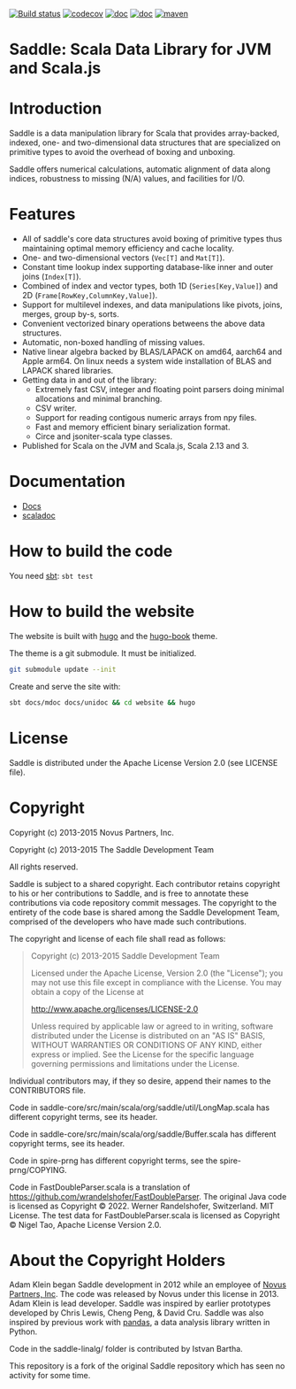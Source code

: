 [![Build status](https://github.com/pityka/saddle/workflows/CI/badge.svg)](https://github.com/pityka/saddle/actions)
[![codecov](https://codecov.io/gh/pityka/saddle/branch/master/graph/badge.svg)](https://codecov.io/gh/pityka/saddle)
[![doc](https://img.shields.io/badge/api-scaladoc-green)](https://pityka.github.io/saddle/api/org/saddle/Frame.html)
[![doc](https://img.shields.io/badge/docs-green)](https://pityka.github.io/saddle)
[![maven](https://img.shields.io/maven-central/v/io.github.pityka/saddle-core_2.13.svg)](https://repo1.maven.org/maven2/io/github/pityka/saddle-core_2.13/)


Saddle: Scala Data Library for JVM and Scala.js
===============================================

Introduction
============

Saddle is a data manipulation library for Scala that provides array-backed,
indexed, one- and two-dimensional data structures that are 
specialized on primitive types to avoid the overhead of boxing and unboxing.

Saddle offers numerical calculations, automatic alignment of data
along indices, robustness to missing (N/A) values, and facilities for I/O.

Features
========
- All of saddle's core data structures avoid boxing of primitive types thus maintaining optimal memory efficiency and cache locality.
- One- and two-dimensional vectors (`Vec[T]` and `Mat[T]`).
- Constant time lookup index supporting database-like inner and outer joins (`Index[T]`).
- Combined of index and vector types, both 1D (`Series[Key,Value]`) and 2D (`Frame[RowKey,ColumnKey,Value]`).
- Support for multilevel indexes, and data manipulations like pivots, joins, merges, group by-s, sorts.
- Convenient vectorized binary operations betweens the above data structures.
- Automatic, non-boxed handling of missing values.
- Native linear algebra backed by BLAS/LAPACK on amd64, aarch64 and Apple arm64. On linux needs a system wide installation of BLAS and LAPACK shared libraries.
- Getting data in and out of the library:
  - Extremely fast CSV, integer and floating point parsers doing minimal allocations and minimal branching. 
  - CSV writer.
  - Support for reading contigous numeric arrays from npy files.
  - Fast and memory efficient binary serialization format.
  - Circe and jsoniter-scala type classes.
- Published for Scala on the JVM and Scala.js, Scala 2.13 and 3.


Documentation
=============

 - [Docs](https://pityka.github.io/saddle)
 - [scaladoc](https://pityka.github.io/saddle/api/org/saddle/Frame.html)

How to build the code
=====================
You need [sbt](https://www.scala-sbt.org/): `sbt test`

How to build the website
========================
The website is built with [hugo](https://gohugo.io/) and the [hugo-book](https://github.com/alex-shpak/hugo-book) theme.

The theme is a git submodule. It must be initialized.

```sh
git submodule update --init
```

Create and serve the site with:

```sh
sbt docs/mdoc docs/unidoc && cd website && hugo
```

License
=======

Saddle is distributed under the Apache License Version 2.0 (see LICENSE file).

Copyright
=========

Copyright (c) 2013-2015 Novus Partners, Inc.

Copyright (c) 2013-2015 The Saddle Development Team

All rights reserved.

Saddle is subject to a shared copyright. Each contributor retains copyright to
his or her contributions to Saddle, and is free to annotate these contributions
via code repository commit messages. The copyright to the entirety of the code
base is shared among the Saddle Development Team, comprised of the developers
who have made such contributions.

The copyright and license of each file shall read as follows:

> Copyright (c) 2013-2015 Saddle Development Team
>
> Licensed under the Apache License, Version 2.0 (the "License");
> you may not use this file except in compliance with the License.
> You may obtain a copy of the License at
>
> http://www.apache.org/licenses/LICENSE-2.0
>
> Unless required by applicable law or agreed to in writing, software
> distributed under the License is distributed on an "AS IS" BASIS,
> WITHOUT WARRANTIES OR CONDITIONS OF ANY KIND, either express or implied.
> See the License for the specific language governing permissions and
> limitations under the License.


Individual contributors may, if they so desire, append their names to
the CONTRIBUTORS file.

Code in saddle-core/src/main/scala/org/saddle/util/LongMap.scala has different copyright terms,
see its header.

Code in saddle-core/src/main/scala/org/saddle/Buffer.scala has different copyright terms,
see its header. 

Code in spire-prng has different copyright terms, see the spire-prng/COPYING.

Code in FastDoubleParser.scala is a translation of https://github.com/wrandelshofer/FastDoubleParser.
The original Java code is licensed as Copyright © 2022. Werner Randelshofer, Switzerland. MIT License.
The test data for FastDoubleParser.scala is licensed as Copyright © Nigel Tao, Apache License Version 2.0.

About the Copyright Holders
===========================

Adam Klein began Saddle development in 2012 while an employee of 
[Novus Partners, Inc](http://www.novus.com "Novus"). The code was 
released by Novus under this license in 2013. Adam Klein is lead 
developer. Saddle was inspired by earlier prototypes developed by 
Chris Lewis, Cheng Peng, & David Cru. Saddle was also inspired by 
previous work with [pandas](http://pandas.pydata.org/ "pandas"), a 
data analysis library written in Python. 

Code in the saddle-linalg/ folder is contributed by Istvan Bartha.

This repository is a fork of the original Saddle repository which has
seen no activity for some time.



